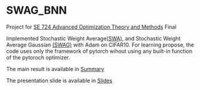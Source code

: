 # SWAG_BNN

Project for [SE 724 Advanced Optimization Theory and Methods](https://www.bu.edu/academics/eng/courses/eng-se-724/) Final

Implemented Stochastic Weight Average[(SWA)](https://arxiv.org/pdf/1803.05407.pdf), and Stochastic Weight Average Gaussian [(SWAG)](https://proceedings.neurips.cc/paper/2019/file/118921efba23fc329e6560b27861f0c2-Paper.pdf) with Adam on CIFAR10. For learning propose, the code uses only the framework of pytorch wihout using any built-in function of the pytoroch optimizer.

The main result is available in [Summary](https://github.com/LeonCaesa/SWAG_BNN/blob/main/SE724_Project.pdf)

The presentation slide is available in [Slides](https://github.com/LeonCaesa/SWAG_BNN/blob/main/Present.pdf)
